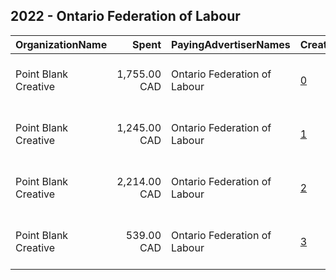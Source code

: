 ## 2022 - Ontario Federation of Labour 
|OrganizationName|Spent|PayingAdvertiserNames|CreativeUrls|Impressions|Genders|AgeBrackets|CountryCodes|BillingAddresses|CandidateBallotInformation|
|:---|---:|:---|:---|---:|:---|:---|:---|:---|:---|
|Point Blank Creative|1,755.00 CAD|Ontario Federation of Labour|[0](https://www.snap.com/political-ads/asset/a049876e5b13f79173abc0ce2d86d12073f59c73b15d0b910d2d3d72ae16df6c?mediaType=png)|170,010|FEMALE|18-35|canada|"505 Hamilton St., Room 301,Vancouver,V6B 2R1,CA"||
|Point Blank Creative|1,245.00 CAD|Ontario Federation of Labour|[1](https://www.snap.com/political-ads/asset/76eac75c368dd0eeb68e19b42ea4b10df9a430261c343bbd050a65761ace795a?mediaType=png)|169,145|FEMALE|18-35|canada|"505 Hamilton St., Room 301,Vancouver,V6B 2R1,CA"||
|Point Blank Creative|2,214.00 CAD|Ontario Federation of Labour|[2](https://www.snap.com/political-ads/asset/802a3644f3abc3b2616b9a511480da010f0431d9a8dcca8ba4901e91cef65d42?mediaType=png)|299,201|FEMALE|18-35|canada|"505 Hamilton St., Room 301,Vancouver,V6B 2R1,CA"||
|Point Blank Creative|539.00 CAD|Ontario Federation of Labour|[3](https://www.snap.com/political-ads/asset/b5e822ee465708f3d0368c29b715b842f36cbd12233aac8d7b8a7e0cee806c47?mediaType=png)|72,230|FEMALE|18-35|canada|"505 Hamilton St., Room 301,Vancouver,V6B 2R1,CA"||
